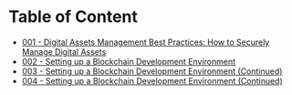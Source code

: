 # Table of Content

- [001 - Digital Assets Management Best Practices: How to Securely Manage Digital Assets](Lecture_001.md)
- [002 - Setting up a Blockchain Development Environment](Lecture_002.md)
- [003 - Setting up a Blockchain Development Environment (Continued)](Lecture_003.md)
- [004 - Setting up a Blockchain Development Environment (Continued)](Lecture_004.md)
